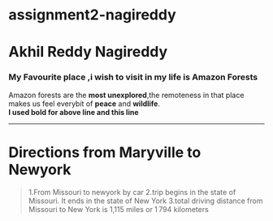 # assignment2-nagireddy
# Akhil Reddy Nagireddy
### My Favourite place ,i wish to visit in my life is Amazon Forests

Amazon forests are the **most unexplored**,the remoteness in that place makes us feel everybit of **peace** and **wildlife**.<br>
**I used bold for above line and this line**

---
# Directions from Maryville to Newyork
>1.From Missouri to newyork by car
>2.trip begins in the state of Missouri. It ends in the state of New York
>3.total driving distance from Missouri to New York is 1,115 miles or 1 794 kilometers
